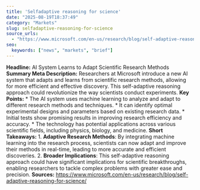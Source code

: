 ```yaml
---
title: 'Selfadaptive reasoning for science'
date: "2025-08-19T18:37:49"
category: "Markets"
slug: selfadaptive-reasoning-for-science
source_urls:
  - "https://www.microsoft.com/en-us/research/blog/self-adaptive-reasoning-for-science/"
seo:
  keywords: ["news", "markets", "brief"]
---
```

**Headline:** AI System Learns to Adapt Scientific Research Methods  **Summary Meta Description:** Researchers at Microsoft introduce a new AI system that adapts and learns from scientific research methods, allowing for more efficient and effective discovery. This self-adaptive reasoning approach could revolutionize the way scientists conduct experiments.  **Key Points:**  * The AI system uses machine learning to analyze and adapt to different research methods and techniques. * It can identify optimal experimental designs and parameters based on existing research data. * Initial tests show promising results in improving research efficiency and accuracy. * The technology has potential applications across various scientific fields, including physics, biology, and medicine.  **Short Takeaways:**  1. **Adaptive Research Methods**: By integrating machine learning into the research process, scientists can now adapt and improve their methods in real-time, leading to more accurate and efficient discoveries. 2. **Broader Implications**: This self-adaptive reasoning approach could have significant implications for scientific breakthroughs, enabling researchers to tackle complex problems with greater ease and precision.  **Sources:** https://www.microsoft.com/en-us/research/blog/self-adaptive-reasoning-for-science/ 
